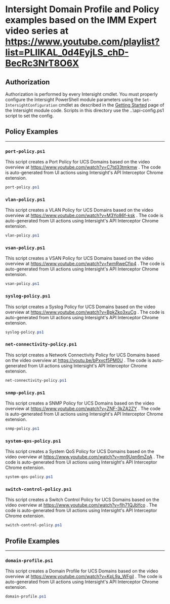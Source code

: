# Intersight Domain Profile and Policy examples based on the IMM Expert video series at https://www.youtube.com/playlist?list=PLIlKAL_0d4EyjLS_chD-BecRc3NrT8O6X

## Authorization

Authorization is performed by every Intersight cmdlet. You must properly configure the Intersight PowerShell module parameters using the `Set-IntersightConfiguration` cmdlet as described in the [Getting Started](https://github.com/CiscoDevNet/intersight-powershell/blob/master/GettingStarted.md) page of the Intersight module code.  Scripts in this directory use the ..\api-config.ps1 script to set the config.

## Policy Examples

---

### `port-policy.ps1`

This script creates a Port Policy for UCS Domains based on the video overview at https://www.youtube.com/watch?v=C7td33tmkmw .  The code is auto-generated from UI actions using Intersight's API Interceptor Chrome extension.

```powershell
port-policy.ps1
```

### `vlan-policy.ps1`

This script creates a VLAN Policy for UCS Domains based on the video overview at https://www.youtube.com/watch?v=M3Yo86f-ksk .  The code is auto-generated from UI actions using Intersight's API Interceptor Chrome extension.

```powershell
vlan-policy.ps1
```

### `vsan-policy.ps1`

This script creates a VSAN Policy for UCS Domains based on the video overview at https://www.youtube.com/watch?v=fwmRweCfip4 .  The code is auto-generated from UI actions using Intersight's API Interceptor Chrome extension.

```powershell
vsan-policy.ps1
```

### `syslog-policy.ps1`

This script creates a Syslog Policy for UCS Domains based on the video overview at https://www.youtube.com/watch?v=BpkZko3xuCg .  The code is auto-generated from UI actions using Intersight's API Interceptor Chrome extension.

```powershell
syslog-policy.ps1
```

### `net-connectivity-policy.ps1`

This script creates a Network Connectivity Policy for UCS Domains based on the video overview at https://youtu.be/bPxvcf5PM0U .  The code is auto-generated from UI actions using Intersight's API Interceptor Chrome extension.

```powershell
net-connectivity-policy.ps1
```

### `snmp-policy.ps1`

This script creates a SNMP Policy for UCS Domains based on the video overview at https://www.youtube.com/watch?v=ZNF-3kZA2ZY .  The code is auto-generated from UI actions using Intersight's API Interceptor Chrome extension.

```powershell
snmp-policy.ps1
```

### `system-qos-policy.ps1`

This script creates a System QoS Policy for UCS Domains based on the video overview at https://www.youtube.com/watch?v=mn9Uqn6mZoA .  The code is auto-generated from UI actions using Intersight's API Interceptor Chrome extension.

```powershell
system-qos-policy.ps1
```

### `switch-control-policy.ps1`

This script creates a Switch Control Policy for UCS Domains based on the video overview at https://www.youtube.com/watch?v=fIh71QJbYco .  The code is auto-generated from UI actions using Intersight's API Interceptor Chrome extension.

```powershell
switch-control-policy.ps1
```

## Profile Examples

---

### `domain-profile.ps1`

This script creates a Domain Profile for UCS Domains based on the video overview at https://www.youtube.com/watch?v=KpL9a_WFgjI .  The code is auto-generated from UI actions using Intersight's API Interceptor Chrome extension.

```powershell
domain-profile.ps1
```

